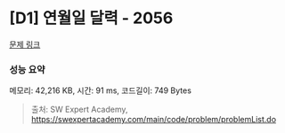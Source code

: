 # [D1] 연월일 달력 - 2056 

[문제 링크](https://swexpertacademy.com/main/code/problem/problemDetail.do?contestProbId=AV5QLkdKAz4DFAUq) 

### 성능 요약

메모리: 42,216 KB, 시간: 91 ms, 코드길이: 749 Bytes



> 출처: SW Expert Academy, https://swexpertacademy.com/main/code/problem/problemList.do